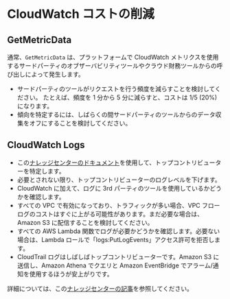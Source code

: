 # CloudWatch コストの削減

## GetMetricData

通常、`GetMetricData` は、プラットフォームで CloudWatch メトリクスを使用するサードパーティのオブザーバビリティツールやクラウド財務ツールからの呼び出しによって発生します。

- サードパーティのツールがリクエストを行う頻度を減らすことを検討してください。 たとえば、頻度を 1 分から 5 分に減らすと、コストは 1/5 (20%) になります。
- 傾向を特定するには、しばらくの間サードパーティのツールからのデータ収集をオフにすることを検討してください。

## CloudWatch Logs

- この[ナレッジセンターのドキュメント][log-article]を使用して、トップコントリビューターを特定します。
- 必要とされない限り、トップコントリビューターのログレベルを下げます。
- CloudWatch に加えて、ログに 3rd パーティのツールを使用しているかどうかを確認します。 
- すべての VPC で有効になっており、トラフィックが多い場合、VPC フローログのコストはすぐに上がる可能性があります。まだ必要な場合は、Amazon S3 に配信することを検討してください。
- すべての AWS Lambda 関数でログが必要かどうかを確認します。必要ない場合は、Lambda ロールで「logs:PutLogEvents」アクセス許可を拒否します。
- CloudTrail ログはしばしばトップコントリビューターです。Amazon S3 に送信し、Amazon Athena でクエリと Amazon EventBridge でアラーム/通知を使用するほうが安上がりです。

詳細については、この[ナレッジセンターの記事][article]を参照してください。


[article]: https://aws.amazon.com/premiumsupport/knowledge-center/cloudwatch-understand-and-reduce-charges/
[log-article]: https://aws.amazon.com/premiumsupport/knowledge-center/cloudwatch-logs-bill-increase/
